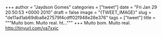 
+++
author = "Jaydson Gomes"
categories = ["tweet"]
date = "Fri Jan 29 20:50:53 +0000 2010"
draft = false
image = "{TWEET_IMAGE}"
slug = "de11ad1ab69dba8e27579f4cdff02f948e28e376"
tags = ["tweet"]
title = """Muito bom. Muito real. ht..."""
+++
Muito bom. Muito real. http://tinyurl.com/ya7xxjc
